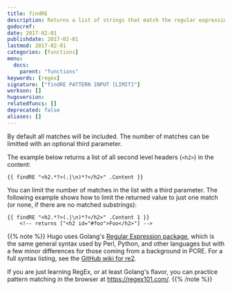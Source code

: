 ```yaml
---
title: findRE
description: Returns a list of strings that match the regular expression.
godocref:
date: 2017-02-01
publishdate: 2017-02-01
lastmod: 2017-02-01
categories: [functions]
menu:
  docs:
    parent: "functions"
keywords: [regex]
signature: ["findRE PATTERN INPUT [LIMIT]"]
workson: []
hugoversion:
relatedfuncs: []
deprecated: false
aliases: []
---
```



By default all matches will be included. The number of matches can be limitted with an optional third parameter.

The example below returns a list of all second level headers (`<h2>`) in the content:

```
{{ findRE "<h2.*?>(.|\n)*?</h2>" .Content }}
```

You can limit the number of matches in the list with a third parameter. The following example shows how to limit the returned value to just one match (or none, if there are no matched substrings):

```
{{ findRE "<h2.*?>(.|\n)*?</h2>" .Content 1 }}
    <!-- returns ["<h2 id="#foo">Foo</h2>"] -->
```

{{% note %}}
Hugo uses Golang's [Regular Expression package](https://golang.org/pkg/regexp/), which is the same general syntax used by Perl, Python, and other languages but with a few minor differences for those coming from a background in PCRE. For a full syntax listing, see the [GitHub wiki for re2](https://github.com/google/re2/wiki/Syntax).

If you are just learning RegEx, or at least Golang's flavor, you can practice pattern matching in the browser at <https://regex101.com/>.
{{% /note %}}


[partials]: /templates/partials/
[`plainify`]: /functions/plainify/
[toc]: /content-management/toc/
[`urlize`]: /functions/urlize
[`urlizeSegment`]: /functions/urlizeSegment
